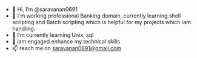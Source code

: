 - 👋 Hi, I’m @saravanan0691
- 👀 I'm working professional Banking domain, currently learning shell scripting and Batch scripting which is helpful for my projects which iam handling.
- 🌱 I’m currently learning Unix, sql
- 💞️ iam engaged enhance my technical skills
- 📫 reach me on saravanan0691@gmail.com

<!---
saravanan0691/saravanan0691 is a ✨ special ✨ repository because its `README.md` (this file) appears on your GitHub profile.
You can click the Preview link to take a look at your changes.
--->
